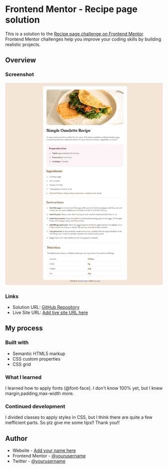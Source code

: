# Frontend Mentor - Recipe page solution

This is a solution to the [Recipe page challenge on Frontend Mentor](https://www.frontendmentor.io/challenges/recipe-page-KiTsR8QQKm). Frontend Mentor challenges help you improve your coding skills by building realistic projects. 

## Overview

### Screenshot

![](screenshot.png)

### Links

- Solution URL: [GitHub Repository](https://github.com/Tae-gwan/1.Recipe-page.git)
- Live Site URL: [Add live site URL here](https://your-live-site-url.com)

## My process

### Built with

- Semantic HTML5 markup
- CSS custom properties
- CSS grid

### What I learned
I learned how to apply fonts (@font-face).
I don't know 100% yet, but I knew margin,padding,max-width more.

### Continued development

I divided classes to apply styles in CSS, but I think there are quite a few inefficient parts.
So plz give me some tips!! Thank you!!


## Author

- Website - [Add your name here](https://www.your-site.com)
- Frontend Mentor - [@yourusername](https://www.frontendmentor.io/profile/yourusername)
- Twitter - [@yourusername](https://www.twitter.com/yourusername)

